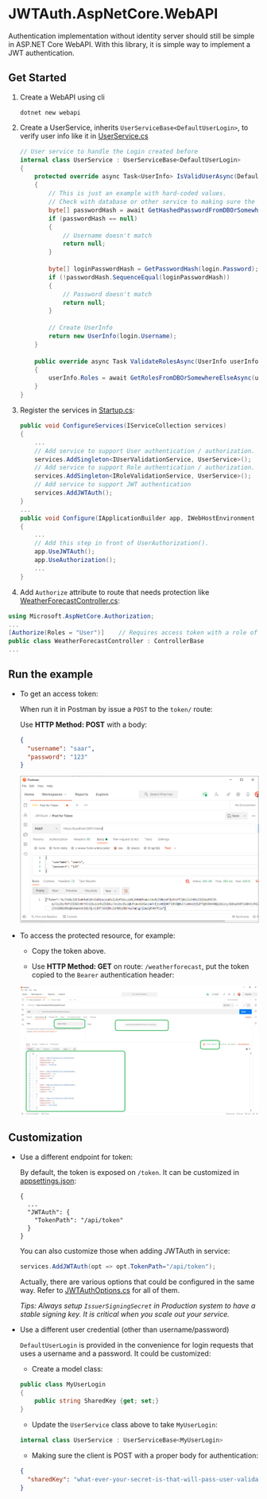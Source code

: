 # JWTAuth.AspNetCore.WebAPI

Authentication implementation without identity server should still be simple in ASP.NET Core WebAPI. With this library, it is simple way to implement a JWT authentication.

## Get Started

1. Create a WebAPI using cli

    ```dotnetcli
    dotnet new webapi
    ```

1. Create a UserService, inherits `UserServiceBase<DefaultUserLogin>`, to verify user info like it in [UserService.cs](example/UserService.cs)

    ```csharp
    // User service to handle the Login created before 
    internal class UserService : UserServiceBase<DefaultUserLogin>
    {
        protected override async Task<UserInfo> IsValidUserAsync(DefaultUserLogin login)
        {
            // This is just an example with hard-coded values.
            // Check with database or other service to making sure the user info is valid.
            byte[] passwordHash = await GetHashedPasswordFromDBOrSomewhereElseAsync(login.Username).ConfigureAwait(false);
            if (passwordHash == null)
            {
                // Username doesn't match
                return null;
            }

            byte[] loginPasswordHash = GetPasswordHash(login.Password);
            if (!passwordHash.SequenceEqual(loginPasswordHash))
            {
                // Password doesn't match
                return null;
            }

            // Create UserInfo
            return new UserInfo(login.Username);
        }

        public override async Task ValidateRolesAsync(UserInfo userInfo)
        {
            userInfo.Roles = await GetRolesFromDBOrSomewhereElseAsync(userInfo.Name).ConfigureAwait(false);
        }
    }
    ```

1. Register the services in [Startup.cs](./example/Startup.cs):

    ```csharp
    public void ConfigureServices(IServiceCollection services)
    {
        ...
        // Add service to support User authentication / authorization.
        services.AddSingleton<IUserValidationService, UserService>();
        // Add service to support Role authentication / authorization.
        services.AddSingleton<IRoleValidationService, UserService>();
        // Add service to support JWT authentication
        services.AddJWTAuth();
    }
    ...
    public void Configure(IApplicationBuilder app, IWebHostEnvironment env)
    {
        ...
        // Add this step in front of UserAuthorization().
        app.UseJWTAuth();
        app.UseAuthorization();
        ...
    }
    ```

1. Add `Authorize` attribute to route that needs protection like [WeatherForecastController.cs](./example/Controllers/WeatherForecastController.cs):

```csharp
using Microsoft.AspNetCore.Authorization;
...
[Authorize(Roles = "User")]    // Requires access token with a role of 'User' on it.
public class WeatherForecastController : ControllerBase
...
```

## Run the example

* To get an access token:

  When run it in Postman by issue a `POST` to the `token/` route:

  Use **HTTP Method: POST** with a body:

  ```json
  {
    "username": "saar",
    "password": "123"
  }
  ```

  ![Run JWTAuth in Postman](./img/AuthInPostman.png)

* To access the protected resource, for example:

  * Copy the token above.

  * Use **HTTP Method: GET** on route: `/weatherforecast`, put the token copied to the `Bearer` authentication header:

  ![Get protected resource in Postman](./img/GetWeatherForecast.png)

## Customization

* Use a different endpoint for token:

    By default, the token is exposed on `/token`. It can be customized in [appsettings.json](./example/appsettings.json):

    ```jsonc
    {
      ...
      "JWTAuth": {
        "TokenPath": "/api/token"
      }
    }
    ```

    You can also customize those when adding JWTAuth in service:

    ```csharp
    services.AddJWTAuth(opt => opt.TokenPath="/api/token");
    ```

    Actually, there are various options that could be configured in the same way. Refer to [JWTAuthOptions.cs](./src/JWTAuthOptions.cs) for all of them.

    _Tips: Always setup `IssuerSigningSecret` in Production system to have a stable signing key. It is critical when you scale out your service._

* Use a different user credential (other than username/password)

  `DefaultUserLogin` is provided in the convenience for login requests that uses a username and a password. It could be customized:

  * Create a model class:

  ```csharp
  public class MyUserLogin
  {
      public string SharedKey {get; set;}
  }
  ```

  * Update the `UserService` class above to take `MyUserLogin`:

  ```csharp
  internal class UserService : UserServiceBase<MyUserLogin>
  ```

  * Making sure the client is POST with a proper body for authentication:

  ```json
  {
    "sharedKey": "what-ever-your-secret-is-that-will-pass-user-validation...",
  }
  ```
